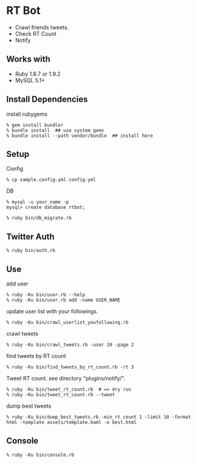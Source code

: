 RT Bot
======

* Crawl friends tweets.
* Check RT Count
* Notify


Works with
----------
* Ruby 1.8.7 or 1.9.2
* MySQL 5.1+


Install Dependencies
--------------------

install rubygems

    % gem install bundler
    % bundle install  ## use system gems
    % bundle install --path vendor/bundle  ## install here


Setup
-----

Config

    % cp sample.config.yml config.yml

DB

    % mysql -u your_name -p
    mysql> create database rtbot;

    % ruby bin/db_migrate.rb


Twitter Auth
------------

    % ruby bin/auth.rb


Use
---

add user

    % ruby -Ku bin/user.rb --help
    % ruby -Ku bin/user.rb add -name USER_NAME

update user list with your followings.

    % ruby -Ku bin/crawl_userlist_youfollowing.rb

crawl tweets

    % ruby -Ku bin/crawl_tweets.rb -user 10 -page 2

find tweets by RT count

    % ruby -Ku bin/find_tweets_by_rt_count.rb -rt 3

Tweet RT count. see directory "plugins/notify/".

    % ruby -Ku bin/tweet_rt_count.rb  # => dry run
    % ruby -Ku bin/tweet_rt_count.rb --tweet

dump best tweets

    % ruby -Ku bin/dump_best_tweets.rb -min_rt_count 1 -limit 10 -format html -template assets/template.haml -o best.html


Console
-------

    % ruby -Ku bin/console.rb